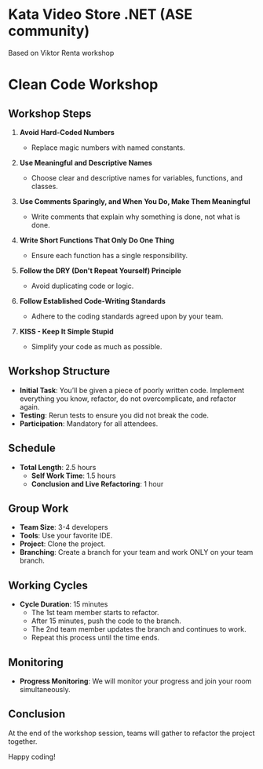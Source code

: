 # Kata Video Store .NET (ASE community)
Based on Viktor Renta workshop

# Clean Code Workshop

## Workshop Steps

1. **Avoid Hard-Coded Numbers**
   - Replace magic numbers with named constants.

2. **Use Meaningful and Descriptive Names**
   - Choose clear and descriptive names for variables, functions, and classes.

3. **Use Comments Sparingly, and When You Do, Make Them Meaningful**
   - Write comments that explain why something is done, not what is done.

4. **Write Short Functions That Only Do One Thing**
   - Ensure each function has a single responsibility.

5. **Follow the DRY (Don't Repeat Yourself) Principle**
   - Avoid duplicating code or logic.

6. **Follow Established Code-Writing Standards**
   - Adhere to the coding standards agreed upon by your team.

7. **KISS - Keep It Simple Stupid**
   - Simplify your code as much as possible.

## Workshop Structure

- **Initial Task**: You’ll be given a piece of poorly written code. Implement everything you know, refactor, do not overcomplicate, and refactor again.
- **Testing**: Rerun tests to ensure you did not break the code.
- **Participation**: Mandatory for all attendees.

## Schedule

- **Total Length**: 2.5 hours
  - **Self Work Time**: 1.5 hours
  - **Conclusion and Live Refactoring**: 1 hour

## Group Work

- **Team Size**: 3-4 developers
- **Tools**: Use your favorite IDE.
- **Project**: Clone the project.
- **Branching**: Create a branch for your team and work ONLY on your team branch.

## Working Cycles

- **Cycle Duration**: 15 minutes
  - The 1st team member starts to refactor.
  - After 15 minutes, push the code to the branch.
  - The 2nd team member updates the branch and continues to work.
  - Repeat this process until the time ends.

## Monitoring

- **Progress Monitoring**: We will monitor your progress and join your room simultaneously.

## Conclusion

At the end of the workshop session, teams will gather to refactor the project together.

Happy coding!
